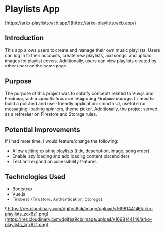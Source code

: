 # Playlists App
[https://arko-playlists.web.app/](https://arko-playlists.web.app/)
## Introduction
This app allows users to create and manage their own music playlists. Users can log in to their accounts, create new playlists, add songs, and upload images for playlist covers. Additionally, users can view playlists created by other users on the home page.

## Purpose
The purpose of this project was to solidify concepts related to Vue.js and Firebase, with a specific focus on integrating Firebase storage. I aimed to build a polished and user-friendly application: smooth UI, useful error messaging, loading spinners, theme picker. Additionally, the project served as a refresher on Firestore and Storage rules.

## Potential Improvements
If I had more time, I would feature/change the following:
- Allow editing existing playlists (title, description, image, song order) 
- Enable lazy loading and add loading content placeholders
- Test and expand on accessibility features

## Technologies Used
- Bootstrap
- Vue.js
- Firebase (Firestore, Authentication, Storage)

![https://res.cloudinary.com/dgjfea9cb/image/upload/v1698144146/arko-playlists_zqx8z1.png](https://res.cloudinary.com/dgjfea9cb/image/upload/v1698144146/arko-playlists_zqx8z1.png)
